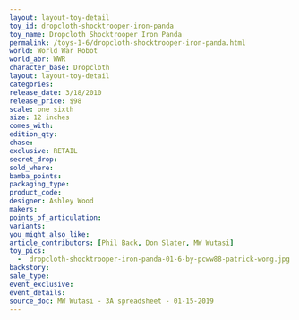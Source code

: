 ```yaml
---
layout: layout-toy-detail 
toy_id: dropcloth-shocktrooper-iron-panda
toy_name: Dropcloth Shocktrooper Iron Panda
permalink: /toys-1-6/dropcloth-shocktrooper-iron-panda.html
world: World War Robot
world_abr: WWR
character_base: Dropcloth 
layout: layout-toy-detail
categories: 
release_date: 3/18/2010
release_price: $98 
scale: one sixth
size: 12 inches
comes_with: 
edition_qty: 
chase: 
exclusive: RETAIL
secret_drop: 
sold_where: 
bamba_points: 
packaging_type: 
product_code:
designer: Ashley Wood
makers: 
points_of_articulation: 
variants: 
you_might_also_like: 
article_contributors: [Phil Back, Don Slater, MW Wutasi]
toy_pics: 
  -  dropcloth-shocktrooper-iron-panda-01-6-by-pcww88-patrick-wong.jpg
backstory: 
sale_type: 
event_exclusive: 
event_details: 
source_doc: MW Wutasi - 3A spreadsheet - 01-15-2019
---
```

